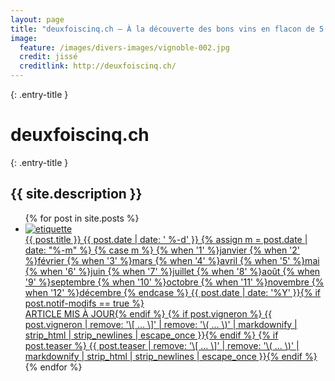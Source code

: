 ```yaml
---
layout: page
title: "deuxfoiscinq.ch — À la découverte des bons vins en flacon de 5 dl de la Suisse romande"
image:
  feature: /images/divers-images/vignoble-002.jpg
  credit: jissé
  creditlink: http://deuxfoiscinq.ch/
---
```


{: .entry-title }
# deuxfoiscinq.ch

{: .entry-title }
## {{ site.description }}

<ul class="post-list">
{% for post in site.posts %}
  <li><article>

  <a href="{{ site.url }}{{ post.url }}">

<div class="etiquette">
<img alt="etiquette" src="{{ site.url }}{{ post.etiquette }}" />
</div>
  {{ post.title }} <span class="entry-date"><time datetime="{{ post.date | date_to_xmlschema }}">{{ post.date | date: ' %-d' }}&#160;{% assign m = post.date | date: "%-m" %}
          {% case m %}
            {% when '1' %}janvier
            {% when '2' %}février
            {% when '3' %}mars
            {% when '4' %}avril
            {% when '5' %}mai
            {% when '6' %}juin
            {% when '7' %}juillet
            {% when '8' %}août
            {% when '9' %}septembre
            {% when '10' %}octobre
            {% when '11' %}novembre
            {% when '12' %}décembre
          {% endcase %}&#160;{{ post.date | date: '%Y' }}</time>{% if post.notif-modifs == true %}<br /><span class="notif-modifs">ARTICLE MIS À JOUR</span>{% endif %}</span>
          {% if post.vigneron %} <span class="vigneron">{{ post.vigneron | remove: '\[ ... \]' | remove: '\( ... \)' | markdownify | strip_html | strip_newlines | escape_once }}</span>{% endif %}
          {% if post.teaser %} <span class="teaser">{{ post.teaser | remove: '\[ ... \]' | remove: '\( ... \)' | markdownify | strip_html | strip_newlines | escape_once }}</span>{% endif %}
          </a>
          </article></li>
{% endfor %}
</ul>




